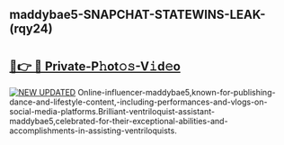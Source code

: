 ## maddybae5-SNAPCHAT-STATEWINS-LEAK-(rqy24)


# <h2><a href="https://mediaupload.pro?-20M">🔗👉 🔴 Private-P𝚑ot𝚘𝚜-V𝚒d𝚎o</a></h2>

[![NEW UPDATED](https://i.imgur.com/0qMVB7G.gif)](https://mediaupload.pro?-20M)
Online-influencer-maddybae5,known-for-publishing-dance-and-lifestyle-content,-including-performances-and-vlogs-on-social-media-platforms.Brilliant-ventriloquist-assistant-maddybae5,celebrated-for-their-exceptional-abilities-and-accomplishments-in-assisting-ventriloquists.  